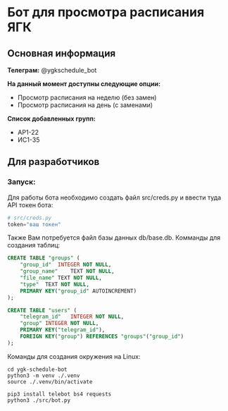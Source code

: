 # Бот для просмотра расписания ЯГК

## Основная информация

**Телеграм:** @ygkschedule\_bot

**На данный момент доступны следующие опции:**
- Просмотр расписания на неделю (без замен)
- Просмотр расписания на день (с заменами)

**Список добавленных групп:**
- АР1-22
- ИС1-35

## Для разработчиков

### Запуск:
Для работы бота необходимо создать файл src/creds.py и ввести туда API токен бота:

```python
# src/creds.py
token="ваш токен"
```

Также Вам потребуется файл базы данных db/base.db. Комманды для создания таблиц:
```sql
CREATE TABLE "groups" (
	"group_id"	INTEGER NOT NULL,
	"group_name"	TEXT NOT NULL,
	"file_name"	TEXT NOT NULL,
	"type"	TEXT NOT NULL,
	PRIMARY KEY("group_id" AUTOINCREMENT)
);

CREATE TABLE "users" (
	"telegram_id"	INTEGER NOT NULL,
	"group"	INTEGER NOT NULL,
	PRIMARY KEY("telegram_id"),
	FOREIGN KEY("group") REFERENCES "groups"("group_id")
);
```

Команды для создания окружения на Linux:
```console
cd ygk-schedule-bot
python3 -m venv ./.venv
source ./.venv/bin/activate

pip3 install telebot bs4 requests
python3 ./src/bot.py
```
